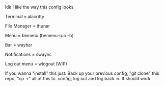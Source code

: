 Idk I like the way this config looks.

Terminal = alacritty

File Manager = thunar

Menu = bemenu (bemenu-run -b)

Bar = waybar

Notifications = swaync

Log out menu = wlogout (WIP)

If you wanna "install" this just: 
Back up your previous config, "git clone" this repo, "cp -r" all of this to .config, log out and log back in. It should work.
